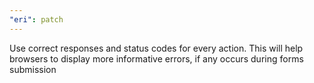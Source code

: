 ```yaml
---
"eri": patch
---
```


Use correct responses and status codes for every action. This will help browsers to display more informative errors, if any occurs during forms submission
